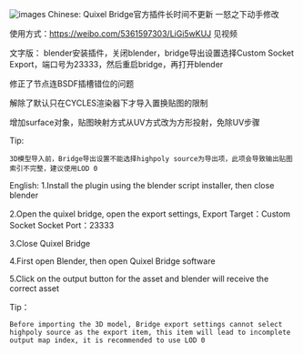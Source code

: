 ![images](https://github.com/BakaAkari/Images_lib/blob/main/Snipaste_2022-03-07_23-16-18.png)
Chinese:
Quixel Bridge官方插件长时间不更新
一怒之下动手修改

使用方式：https://weibo.com/5361597303/LiGi5wKUJ 见视频

文字版：
    blender安装插件，关闭blender，bridge导出设置选择Custom Socket Export，端口号为23333，然后重启bridge，再打开blender

修正了节点连BSDF插槽错位的问题

解除了默认只在CYCLES渲染器下才导入置换贴图的限制

增加surface对象，贴图映射方式从UV方式改为方形投射，免除UV步骤

Tip:

    3D模型导入前，Bridge导出设置不能选择highpoly source为导出项，此项会导致输出贴图索引不完整，建议使用LOD 0


English:
1.Install the plugin using the blender script installer, then close blender

2.Open the quixel bridge, open the export settings,
    Export Target：Custom Socket 
    Socket Port：23333

3.Close Quixel Bridge

4.First open Blender, then open Quixel Bridge software

5.Click on the output button for the asset and blender will receive the correct asset

Tip：

    Before importing the 3D model, Bridge export settings cannot select highpoly source as the export item, this item will lead to incomplete output map index, it is recommended to use LOD 0
